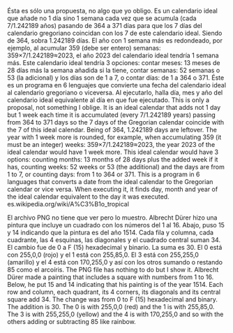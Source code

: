 Ésta es sólo una propuesta, no algo que yo obligo. Es un calendario ideal que añade no 1 día sino 1 semana cada vez que se acumula (cada 7/1.242189 años) pasando de 364 a 371 días para que los 7 días del calendario gregoriano coincidan con los 7 de este calendario ideal. Siendo de 364, sobra 1.242189 días. El año con 1 semana más es redondeado, por ejemplo, al acumular 359 (debe ser entero) semanas: 359×7/1.242189≈2023, el año 2023 del calendario ideal tendría 1 semana más. Este calendario ideal tendría 3 opciones: contar meses: 13 meses de 28 días más la semana añadida si la tiene, contar semanas: 52 semanas o 53 (la adicional) y los días son de 1 a 7, o contar días: de 1 a 364 o 371. Éste es un programa en 6 lenguajes que convierte una fecha del calendario ideal al calendario gregoriano o viceversa. Al ejecutarlo, halla día, mes y año del calendario ideal equivalente al día en que fue ejecutado.
This is only a proposal, not something I oblige. It is an ideal calendar that adds not 1 day but 1 week each time it is accumulated (every 7/1.242189 years) passing from 364 to 371 days so the 7 days of the Gregorian calendar coincide with the 7 of this ideal calendar. Being of 364, 1.242189 days are leftover. The year with 1 week more is rounded, for example, when accumulating 359 (it must be an integer) weeks: 359×7/1.242189≈2023, the year 2023 of the ideal calendar would have 1 week more. This ideal calendar would have 3 options: counting months: 13 months of 28 days plus the added week if it has, counting weeks: 52 weeks or 53 (the additional) and the days are from 1 to 7, or counting days: from 1 to 364 or 371. This is a program in 6 languages that converts a date from the ideal calendar to the Gregorian calendar or vice versa. When executing it, it finds day, month and year of the ideal calendar equivalent to the day it was executed.
es.wikipedia.org/wiki/A%C3%B1o_tropical

El archivo PNG no tiene que ver pero lo muestro. Albrecht Dürer hizo una pintura que incluye un cuadrado con los números del 1 al 16. Abajo, puso 15 y 14 indicando que la pintura es del año 1514. Cada fila y columna, cada cuadrante, las 4 esquinas, las diagonales y el cuadrado central suman 34. El cambio fue de 0 a F (15) hexadecimal y binario. La suma es 30. El 0 está con 255,0,0 (rojo) y el 1 está con 255,85,0. El 3 está con 255,255,0 (amarillo) y el 4 está con 170,255,0 y así con los otros sumando o restando 85 como el arcoíris.
The PNG file has nothing to do but I show it. Albrecht Dürer made a painting that includes a square with numbers from 1 to 16. Below, he put 15 and 14 indicating that his painting is of the year 1514. Each row and column, each quadrant, its 4 corners, its diagonals and its central square add 34. The change was from 0 to F (15) hexadecimal and binary. The addition is 30. The 0 is with 255,0,0 (red) and the 1 is with 255,85,0. The 3 is with 255,255,0 (yellow) and the 4 is with 170,255,0 and so with the others adding or subtracting 85 like rainbow.

